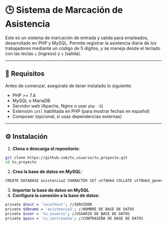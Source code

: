 # 🕒 Sistema de Marcación de Asistencia

Este es un sistema de marcación de entrada y salida para empleados, desarrollado en PHP y MySQL. Permite registrar la asistencia diaria de los trabajadores mediante un código de 5 dígitos, y se maneja desde el teclado con las teclas `i` (ingreso) y `s` (salida).

---

## 🚀 Requisitos

Antes de comenzar, asegúrate de tener instalado lo siguiente:

- PHP >= 7.4
- MySQL o MariaDB
- Servidor web (Apache, Nginx o usar `php -S`)
- Extensión `intl` habilitada en PHP (para mostrar fechas en español)
- Composer (opcional, si usas dependencias externas)

---

## ⚙️ Instalación

1. **Clona o descarga el repositorio:**

```bash
git clone https://github.com/tu_usuario/tu_proyecto.git
cd tu_proyecto
```

2. **Crea la base de datos en MySQL:**

```bash
CREATE DATABASE asistencia2 CHARACTER SET utf8mb4 COLLATE utf8mb4_general_ci;
```
3. **Importar la base de datos en MySQL**
4. **Configura la conexión a la base de datos:**
```bash
private $host = 'localhost'; //SERVIDOR
private $dbname = 'asistencia2'; //NOMBRE DE BASE DE DATOS
private $user = 'tu_usuario'; //USUARIO DE BASE DE DATOS
private $pass = 'tu_contraseña'; //CONTRASEÑA DE BASE DE DATOS
```
